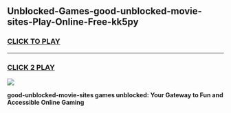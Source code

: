 
## Unblocked-Games-good-unblocked-movie-sites-Play-Online-Free-kk5py
<h3>
<a href="https://premium76.site?title=good-unblocked-movie-sites&ref=26A">CLICK TO PLAY</a></h3>
<hr>

<h3>
<a href="https://premium76.site?title=good-unblocked-movie-sites&ref=26A">CLICK 2 PLAY</a>
  
</h3>

<a href="https://premium76.site?title=good-unblocked-movie-sites&ref=26A"><img src="https://clearcache.store/games.png"></a>


**good-unblocked-movie-sites games unblocked: Your Gateway to Fun and Accessible Online Gaming**
